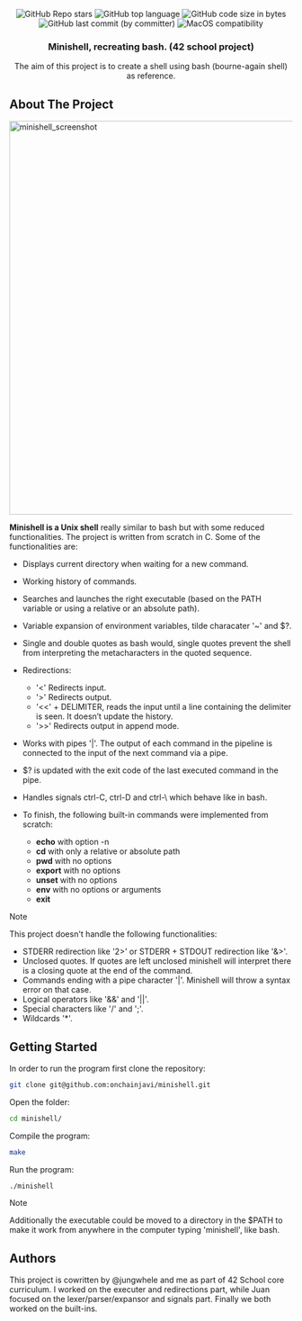 <p align="center">
	<img alt="GitHub Repo stars" src="https://img.shields.io/github/stars/onchainjavi/minishell?color=yellow" />
	<img alt="GitHub top language" src="https://img.shields.io/github/languages/top/onchainjavi/minishell" />
	<img alt="GitHub code size in bytes" src="https://img.shields.io/github/languages/code-size/onchainjavi/minishell?color=red" />
	<img alt="GitHub last commit (by committer)" src="https://img.shields.io/github/last-commit/onchainjavi/minishell" />
	<img alt="MacOS compatibility" src="https://img.shields.io/badge/macOS-compatible-brightgreen.svg" />
</p>

<h3 align="center">Minishell, recreating bash. (42 school project)</h3>

  <p align="center">
    The aim of this project is to create a shell using bash (bourne-again shell) as reference.
    <br/>
  </p>
</div>

<!-- ABOUT THE PROJECT -->
## About The Project
<img width="700" alt="minishell_screenshot" src="https://github.com/ferri17/minishell/assets/19575860/82977658-8af7-4e6e-98bf-af69bb83e507">

**Minishell is a Unix shell** really similar to bash but with some reduced functionalities. The project is written from scratch in C.
Some of the functionalities are:
- Displays current directory when waiting for a new command.
- Working history of commands.
- Searches and launches the right executable (based on the PATH variable or using a
relative or an absolute path).
- Variable expansion of environment variables, tilde characater '~' and $?.
- Single and double quotes as bash would, single quotes prevent the shell from interpreting the metacharacters in the quoted sequence.
- Redirections:
	- '<' Redirects input.
	- '\>' Redirects output.
	- '\<<' + DELIMITER, reads the input until a line containing the
	delimiter is seen. It doesn’t update the history.
	- '\>>' Redirects output in append mode.

- Works with pipes '|'. The output of each command in the pipeline is connected to the input of the next command via a pipe.
- $? is updated with the exit code of the last executed command in the pipe.
- Handles signals ctrl-C, ctrl-D and ctrl-\ which behave like in bash.
- To finish, the following built-in commands were implemented from scratch:
	- **echo** with option -n
 	- **cd** with only a relative or absolute path
	- **pwd** with no options
	- **export** with no options
	- **unset** with no options
	- **env** with no options or arguments
	- **exit**
> [!NOTE]
> This project doesn't handle the following functionalities:
> - STDERR redirection like '2>' or STDERR + STDOUT redirection like '&>'.
> - Unclosed quotes. If quotes are left unclosed minishell will interpret there is a closing quote at the end of the command.
> - Commands ending with a pipe character '|'. Minishell will throw a syntax error on that case.
> - Logical operators like '&&' and '||'.
> - Special characters like '/' and ';'.
> - Wildcards '*'.


<!-- GETTING STARTED -->
## Getting Started
In order to run the program first clone the repository:
```bash
git clone git@github.com:onchainjavi/minishell.git
```
Open the folder:
```bash
cd minishell/
```
Compile the program:
```bash
make
```
Run the program:
```bash
./minishell
```
> [!NOTE]
> Additionally the executable could be moved to a directory in the $PATH to make it work from anywhere in the computer typing 'minishell', like bash.

<!-- Authors -->
## Authors
This project is cowritten by @jungwhele and me as part of 42 School core curriculum. I worked on the executer and redirections part, while Juan focused on the lexer/parser/expansor and signals part. Finally we both worked on the built-ins.

